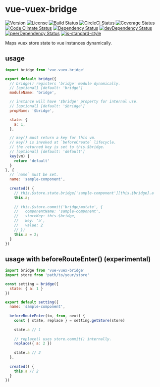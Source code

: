 # vue-vuex-bridge

[![Version](https://img.shields.io/npm/v/vue-vuex-bridge.svg)](https://www.npmjs.com/package/vue-vuex-bridge)
[![License](https://img.shields.io/npm/l/vue-vuex-bridge.svg)](https://www.npmjs.com/package/vue-vuex-bridge)
[![Build Status](https://travis-ci.org/ooxif/vue-vuex-bridge.svg)](https://travis-ci.org/ooxif/vue-vuex-bridge)
[![CircleCI Status](https://circleci.com/gh/ooxif/vue-vuex-bridge.svg?style=shield)](https://circleci.com/gh/ooxif/vue-vuex-bridge)
[![Coverage Status](https://img.shields.io/coveralls/ooxif/vue-vuex-bridge/master.svg)](https://coveralls.io/github/ooxif/vue-vuex-bridge?branch=master)
[![Code Climate Status](https://codeclimate.com/github/ooxif/vue-vuex-bridge.svg)](https://codeclimate.com/github/ooxif/vue-vuex-bridge)
[![Dependency Status](https://david-dm.org/ooxif/vue-vuex-bridge.svg)](https://david-dm.org/ooxif/vue-vuex-bridge)
[![devDependency Status](https://david-dm.org/ooxif/vue-vuex-bridge/dev-status.svg)](https://david-dm.org/ooxif/vue-vuex-bridge/?type=dev)
[![peerDependency Status](https://david-dm.org/ooxif/vue-vuex-bridge/peer-status.svg)](https://david-dm.org/ooxif/vue-vuex-bridge/?type=peer)
[![js-standard-style](https://img.shields.io/badge/code%20style-standard-brightgreen.svg)](http://standardjs.com)

Maps vuex store state to vue instances dynamically.

## usage

```javascript
import bridge from 'vue-vuex-bridge'

export default bridge({
  // bridge() registers 'bridge' module dynamically. 
  // [optional] [default: 'bridge']
  moduleName: 'bridge',

  // instance will have '$bridge' property for internal use.
  // [optional] [default: '$bridge']
  propName: '$bridge',

  state: {
    a: 1,
  },

  // key() must return a key for this vm.
  // key() is invoked at `beforeCreate` lifecycle.
  // the returned key is set to this.$bridge.
  // [optional] [default: 'default']
  key(vm) {
    return 'default'
  }
}, {
  // `name` must be set.
  name: 'sample-component',
  
  created() {
    // this.$store.state.bridge['sample-component'][this.$bridge].a
    this.a;
    
    // this.$store.commit('bridge/mutate', {
    //   componentName: 'sample-component',
    //   storeKey: this.$bridge,
    //   key: 'a',
    //   value: 2
    // })
    this.a = 2;
  }
})
```

## usage with beforeRouteEnter() (experimental)

```javascript
import bridge from 'vue-vuex-bridge'
import store from 'path/to/your/store'

const setting = bridge({
  state: { a: 1 }
})

export default setting({
  name: 'sample-component',
  
  beforeRouteEnter(to, from, next) {
    const { state, replace } = setting.getStore(store)
    
    state.a // 1
    
    // replace() uses store.commit() internally.
    replace({ a: 2 })
    
    state.a // 2
  },
  
  created() {
    this.a // 2
  }
})
```
